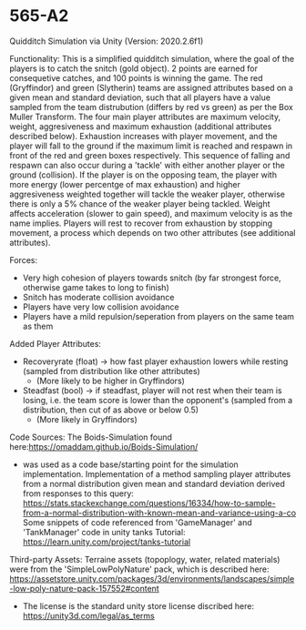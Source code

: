 # 565-A2
Quidditch Simulation via Unity (Version: 2020.2.6f1)

Functionality:
This is a simplified quidditch simulation, where the goal of the players is to catch the snitch (gold object). 2 points are earned for consequetive catches, and 100 points is winning the game. The red (Gryffindor) and green (Slytherin) teams are assigned attributes based on a given mean and standard deviation, such that all players have a value sampled from the team distrubution (differs by red vs green) as per the Box Muller Transform. The four main player attributes are maximum velocity, weight, aggresiveness and maximum exhaustion (additional attributes described below). Exhaustion increases with player movement, and the player will fall to the ground if the maximum limit is reached and respawn in front of the red and green boxes respectively. This sequence of falling and respawn can also occur during a 'tackle' with either another player or the ground (collision). If the player is on the opposing team, the player with more energy (lower percentge of max exhaustion) and higher aggresiveness weighted together will tackle the weaker player, otherwise there is only a 5% chance of the weaker player being tackled. Weight affects acceleration (slower to gain speed), and maximum velocity is as the name implies. Players will rest to recover from exhaustion by stopping movement, a process which depends on two other attributes (see additional attributes).

Forces:
- Very high cohesion of players towards snitch (by far strongest force, otherwise game takes to long to finish)
- Snitch has moderate collision avoidance
- Players have very low collision avoidance
- Players have a mild repulsion/seperation from players on the same team as them

Added Player Attributes:
- Recoveryrate (float) -> how fast player exhaustion lowers while resting (sampled from distribution like other attributes)
	- (More likely to be higher in Gryffindors)
- Steadfast (bool) -> if steadfast, player will not rest when their team is losing, i.e. the team score is lower than the opponent's (sampled from a distribution, then cut of as above or below 0.5)
	- (More likely in Gryffindors)

Code Sources:
The Boids-Simulation found here:https://omaddam.github.io/Boids-Simulation/
- was used as a code base/starting point for the simulation implementation.
Implementation of a method sampling player attributes from a normal distribution given mean and standard deviation derived from responses to this query: https://stats.stackexchange.com/questions/16334/how-to-sample-from-a-normal-distribution-with-known-mean-and-variance-using-a-co
Some snippets of code referenced from 'GameManager' and 'TankManager' code in unity tanks Tutorial: https://learn.unity.com/project/tanks-tutorial

Third-party Assets:
Terraine assets (topoplogy, water, related materials) were from the 'SimpleLowPolyNature' pack, which is described here: https://assetstore.unity.com/packages/3d/environments/landscapes/simple-low-poly-nature-pack-157552#content
- The license is the standard unity store license discribed here: https://unity3d.com/legal/as_terms

